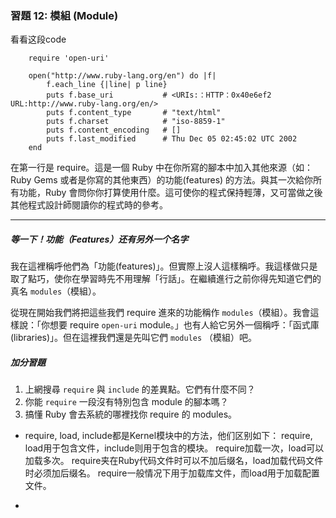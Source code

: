 ### 習題 12: 模組 (Module)

看看这段code

		require 'open-uri'

		open("http://www.ruby-lang.org/en") do |f|
  	  		f.each_line {|line| p line}
  		  	puts f.base_uri           # <URIs:：HTTP：0x40e6ef2 URL:http://www.ruby-lang.org/en/>
  		  	puts f.content_type       # "text/html"
  		  	puts f.charset            # "iso-8859-1"
  		  	puts f.content_encoding   # []
  		  	puts f.last_modified      # Thu Dec 05 02:45:02 UTC 2002
		end

在第一行是 require。這是一個 Ruby 中在你所寫的腳本中加入其他來源（如：Ruby Gems 或者是你寫的其他東西）的功能(features) 的方法。與其一次給你所有功能，Ruby 會問你你打算使用什麼。這可使你的程式保持輕薄，又可當做之後其他程式設計師閱讀你的程式時的參考。

---
##### 等一下！功能（Features）还有另外一个名字

我在這裡稱呼他們為「功能(features)」。但實際上沒人這樣稱呼。我這樣做只是取了點巧，使你在學習時先不用理解「行話」。在繼續進行之前你得先知道它們的真名 `modules`（模組）。

從現在開始我們將把這些我們 require 進來的功能稱作 `modules`（模組）。我會這樣說：「你想要 require `open-uri` module。」也有人給它另外一個稱呼：「函式庫(libraries)」。但在這裡我們還是先叫它們 `modules` （模組）吧。

##### 加分習題

1. 上網搜尋 `require` 與 `include` 的差異點。它們有什麼不同？
2. 你能 `require` 一段沒有特別包含 module 的腳本嗎？
3. 搞懂 Ruby 會去系統的哪裡找你 require 的 modules。

* require, load, include都是Kernel模块中的方法，他们区别如下：
    require, load用于包含文件，include则用于包含的模块。
    require加载一次，load可以加载多次。
    require夹在Ruby代码文件时可以不加后缀名，load加载代码文件时必须加后缀名。
    require一般情况下用于加载库文件，而load用于加载配置文件。

* 